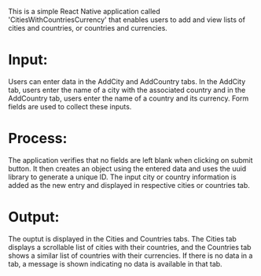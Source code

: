 This is a simple React Native application called 'CitiesWithCountriesCurrency' that enables users to add and view lists of cities and countries, or countries and currencies.

# Input:
Users can enter data in the AddCity and AddCountry tabs. In the AddCity tab, users enter the name of a city with the associated country and in the AddCountry tab, users enter the name of a country and its currency. Form fields are used to collect these inputs.

# Process:
The application verifies that no fields are left blank when clicking on submit button. It then creates an object using the entered data and uses the uuid library to generate a unique ID. The input city or country information is added as the new entry and displayed in respective cities or countries tab.

# Output:
The ouptut is displayed in the Cities and Countries tabs. The Cities tab displays a scrollable list of cities with their countries, and the Countries tab shows a similar list of countries with their currencies. If there is no data in a tab, a message is shown indicating no data is available in that tab.